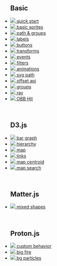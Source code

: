 <style>
  ul.demos {
    padding-left: 0;
  }
  li.empty {
    visibility: hidden;
  }
</style>

## Basic

<ul class="demos">
  <li>
    <a href="/demo/#">
      <img src="/res/demos/quick_start.png">
      <span>quick start</span>
    </a>
  </li>
  <li>
    <a data-nosearch href="/demo/#basic_sprites">
      <img src="/res/demos/basic_sprites.png">
      <span>basic sprites</span>
    </a>
  </li>
  <li>
    <a data-nosearch href="/demo/#path_groups">
      <img src="/res/demos/textures.png">
      <span>path &amp; groups</span>
    </a>
  </li>
  <li>
    <a data-nosearch href="/demo/#labels">
      <img src="/res/demos/labels.png">
      <span>labels</span>
    </a>
  </li>
  <li>
    <a data-nosearch href="/demo/#buttons">
      <img src="/res/demos/buttons.png">
      <span>buttons</span>
    </index>
  </li>
  <li>
    <a data-nosearch href="/demo/#transforms">
      <img src="/res/demos/transforms.png">
      <span>transforms</span>
    </a>
  </li>
  <li>
    <a data-nosearch href="/demo/#events">
      <img src="/res/demos/events.png">
      <span>events</span>
    </a>
  </li>
  <li>
    <a data-nosearch href="/demo/#filters">
      <img src="/res/demos/filters.png">
      <span>filters</span>
    </a>
  </li>
  <li>
    <a data-nosearch href="/demo/#animations">
      <img src="/res/demos/animations.png">
      <span>animations</span>
    </a>
  </li>
  <li>
    <a data-nosearch href="/demo/#svg_path">
      <img src="/res/demos/svg_path.png">
      <span>svg path</span>
    </a>
  </li>
  <li>
    <a data-nosearch href="/demo/#offset_api">
      <img src="/res/demos/offset_api.png">
      <span>offset api</span>
    </a>
  </li>
  <li>
    <a data-nosearch href="/demo/#groups">
      <img src="/res/demos/groups.png">
      <span>groups</span>
    </a>
  </li>
  <li>
    <a data-nosearch href="/demo/#ray">
      <img src="/res/demos/ray.png">
      <span>ray</span>
    </a>
  </li>
  <li>
    <a data-nosearch href="/demo/#obb">
      <img src="/res/demos/obb.png">
      <span>OBB Hit</span>
    </a>
  </li>
  <li class="empty"></li>
  <li class="empty"></li>
</ul>

## D3.js

<ul class="demos">
  <li>
    <a data-nosearch href="/demo/#/d3/bar">
      <img src="/res/demos/d3_bar.png">
      <span>bar graph</span>
    </a>
  </li>
  <li>
    <a data-nosearch href="/demo/#/d3/hierarchy">
      <img src="/res/demos/d3_hierarchy.png">
      <span>hierarchy</span>
    </a>
  </li>
  <li>
    <a data-nosearch href="/demo/#/d3/map">
      <img src="/res/demos/d3_map.png">
      <span>map</span>
    </a>
  </li>
  <li>
    <a data-nosearch href="/demo/#/d3/links">
      <img src="/res/demos/d3_links.png">
      <span>links</span>
    </a>
  </li>
  <li>
    <a data-nosearch href="/demo/#/d3/map_centroid">
      <img src="/res/demos/d3_map_centroid.png">
      <span>map centroid</span>
    </index>
  </li>
  <li>
    <a data-nosearch href="/demo/#/d3/map_search">
      <img src="/res/demos/d3_map_search.png">
      <span>map search</span>
    </a>
  </li>
  <li class="empty"></li>
  <li class="empty"></li>
</ul>

## Matter.js

<ul class="demos">
  <li>
    <a data-nosearch href="/demo/#/matterjs/mixed_shapes">
      <img src="/res/demos/matterjs_mixed_shapes.png">
      <span>mixed shapes</span>
    </a>
  </li>
  <li class="empty"></li>
  <li class="empty"></li>
</ul>

## Proton.js

<ul class="demos">
  <li>
    <a data-nosearch href="/demo/#/proton/behavior">
      <img src="https://p0.ssl.qhimg.com/t010b2c0041913666e0.jpg">
      <span>custom behavior</span>
    </a>
  </li>
  <li>
    <a data-nosearch href="/demo/#/proton/fire">
      <img src="https://p4.ssl.qhimg.com/t012debb97e0dca4c86.jpg">
      <span>big fire</span>
    </a>
  </li>
  <li>
    <a data-nosearch href="/demo/#/proton/position">
      <img src="https://p3.ssl.qhimg.com/t011e0452ffad2d05ce.jpg">
      <span>bg particles</span>
    </a>
  </li>
  <li class="empty"></li>
  <li class="empty"></li>
</ul>
